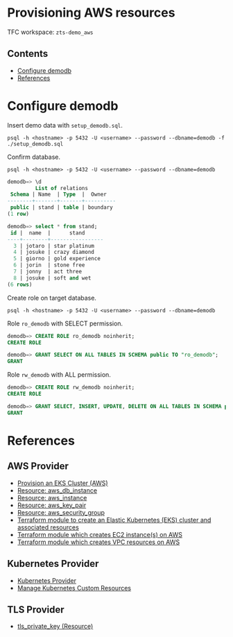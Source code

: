 # Provisioning AWS resources

TFC workspace: `zts-demo_aws`

## Contents

- [Configure demodb](#configure-demodb)
- [References](#references)

# Configure demodb

Insert demo data with `setup_demodb.sql`.

```
psql -h <hostname> -p 5432 -U <username> --password --dbname=demodb -f ./setup_demodb.sql
```

Confirm database.

```
psql -h <hostname> -p 5432 -U <username> --password --dbname=demodb
```
```sql
demodb=> \d
         List of relations
 Schema | Name  | Type  |  Owner
--------+-------+-------+----------
 public | stand | table | boundary
(1 row)
```
```sql
demodb=> select * from stand;
 id |  name  |      stand
----+--------+-----------------
  3 | jotaro | star platinum
  4 | josuke | crazy diamond
  5 | giorno | gold experience
  6 | jorin  | stone free
  7 | jonny  | act three
  8 | josuke | soft and wet
(6 rows)
```

Create role on target database.

```
psql -h <hostname> -p 5432 -U <username> --password --dbname=demodb
```

Role `ro_demodb` with SELECT permission.

```sql
demodb=> CREATE ROLE ro_demodb noinherit;
CREATE ROLE
```
```sql
demodb=> GRANT SELECT ON ALL TABLES IN SCHEMA public TO "ro_demodb";
GRANT
```

Role `rw_demodb` with ALL permission.

```sql
demodb=> CREATE ROLE rw_demodb noinherit;
CREATE ROLE
```
```sql
demodb=> GRANT SELECT, INSERT, UPDATE, DELETE ON ALL TABLES IN SCHEMA public TO "rw_demodb";
GRANT
```

# References

## AWS Provider

- [Provision an EKS Cluster (AWS)](https://developer.hashicorp.com/terraform/tutorials/kubernetes/eks)
- [Resource: aws_db_instance](https://registry.terraform.io/providers/hashicorp/aws/latest/docs/resources/db_instance)
- [Resource: aws_instance](https://registry.terraform.io/providers/hashicorp/aws/latest/docs/resources/instance)
- [Resource: aws_key_pair](https://registry.terraform.io/providers/hashicorp/aws/latest/docs/resources/key_pair)
- [Resource: aws_security_group](https://registry.terraform.io/providers/hashicorp/aws/latest/docs/resources/security_group)
- [Terraform module to create an Elastic Kubernetes (EKS) cluster and associated resources](https://registry.terraform.io/modules/terraform-aws-modules/eks/aws/18.26.6)
- [Terraform module which creates EC2 instance(s) on AWS](https://registry.terraform.io/modules/terraform-aws-modules/ec2-instance/aws/latest)
- [Terraform module which creates VPC resources on AWS](https://registry.terraform.io/modules/terraform-aws-modules/vpc/aws/3.14.2)

## Kubernetes Provider

- [Kubernetes Provider](https://registry.terraform.io/providers/hashicorp/kubernetes/latest/docs)
- [Manage Kubernetes Custom Resources](https://developer.hashicorp.com/terraform/tutorials/kubernetes/kubernetes-crd-faas)

## TLS Provider

- [tls_private_key (Resource)](https://registry.terraform.io/providers/hashicorp/tls/latest/docs/resources/private_key)